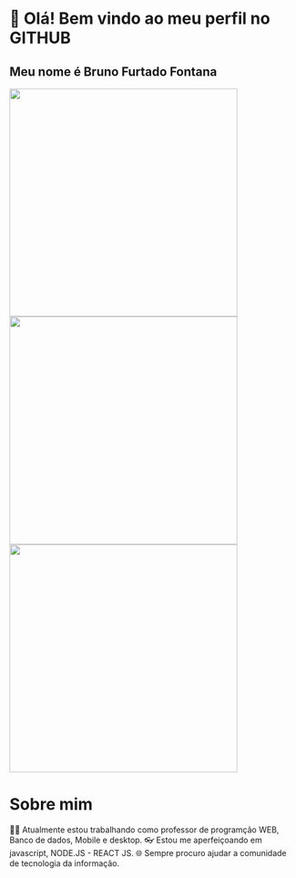 # 👋 Olá! Bem vindo ao meu perfil no GITHUB
## Meu nome é Bruno Furtado Fontana
<img src="https://camo.githubusercontent.com/15a53b2a7f0cb099e08ed58685f3ff249dcf6ecb7d3f11c0b091d27551659499/68747470733a2f2f6769746875622d726561646d652d73746174732e76657263656c2e6170702f6170693f757365726e616d653d6272756e6f6675727461646f666f6e74616e61267468656d653d64726163756c612673686f775f69636f6e733d7472756526686964655f626f726465723d66616c736526636f756e745f707269766174653d74727565" width="400"  />
<img src="https://camo.githubusercontent.com/71567627ed7391d43e07207e68bc7e5cf06014d256fcb162e42a83b7af442730/68747470733a2f2f6769746875622d726561646d652d73747265616b2d73746174732e6865726f6b756170702e636f6d2f3f757365723d6272756e6f6675727461646f666f6e74616e61267468656d653d64726163756c6126686964655f626f726465723d66616c7365" width="400"  />
<img src="https://camo.githubusercontent.com/8b6fad3702e5b2320c3e108de6badbc01a7bce2007ca241899fa93641763f4ac/68747470733a2f2f6769746875622d726561646d652d73746174732e76657263656c2e6170702f6170692f746f702d6c616e67732f3f757365726e616d653d6272756e6f6675727461646f666f6e74616e61267468656d653d64726163756c612673686f775f69636f6e733d7472756526686964655f626f726465723d66616c7365266c61796f75743d636f6d70616374" width="400"  />

# Sobre mim
👨‍🏫 Atualmente estou trabalhando como professor de programção WEB, Banco de dados, Mobile e desktop.
👓 Estou me aperfeiçoando em javascript, NODE.JS - REACT JS.
🌐 Sempre procuro ajudar a comunidade de tecnologia da informação.
